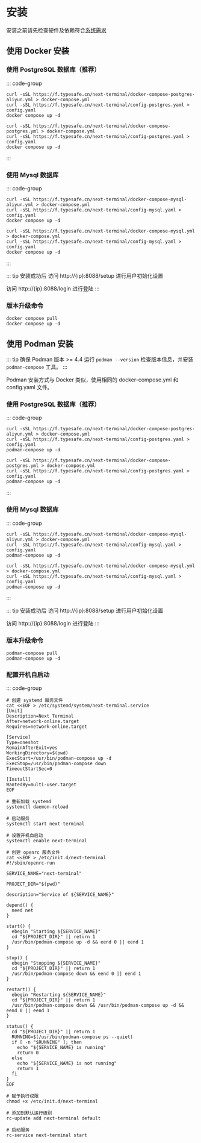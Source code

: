 # 安装

安装之前请先检查硬件及依赖符合[系统需求](/install/system-requirements.html)

## 使用 Docker 安装

### 使用 PostgreSQL 数据库（推荐）

::: code-group

```shell [中国大陆]
curl -sSL https://f.typesafe.cn/next-terminal/docker-compose-postgres-aliyun.yml > docker-compose.yml
curl -sSL https://f.typesafe.cn/next-terminal/config-postgres.yaml > config.yaml
docker compose up -d
```

```shell [其他]
curl -sSL https://f.typesafe.cn/next-terminal/docker-compose-postgres.yml > docker-compose.yml
curl -sSL https://f.typesafe.cn/next-terminal/config-postgres.yaml > config.yaml
docker compose up -d
```

:::

### 使用 Mysql 数据库

::: code-group

```shell [中国大陆]
curl -sSL https://f.typesafe.cn/next-terminal/docker-compose-mysql-aliyun.yml > docker-compose.yml
curl -sSL https://f.typesafe.cn/next-terminal/config-mysql.yaml > config.yaml
docker compose up -d
```

```shell [其他]
curl -sSL https://f.typesafe.cn/next-terminal/docker-compose-mysql.yml > docker-compose.yml
curl -sSL https://f.typesafe.cn/next-terminal/config-mysql.yaml > config.yaml
docker compose up -d
```

:::

::: tip 安装成功后
访问 http://{ip}:8088/setup 进行用户初始化设置

访问 http://{ip}:8088/login 进行登陆
:::

### 版本升级命令

```shell
docker compose pull
docker compose up -d
```

## 使用 Podman 安装

::: tip 确保 Podman 版本 >= 4.4
运行 `podman --version` 检查版本信息，并安装 `podman-compose` 工具。
:::

Podman 安装方式与 Docker 类似，使用相同的 docker-compose.yml 和 config.yaml 文件。

### 使用 PostgreSQL 数据库（推荐）

::: code-group

```shell [中国大陆]
curl -sSL https://f.typesafe.cn/next-terminal/docker-compose-postgres-aliyun.yml > docker-compose.yml
curl -sSL https://f.typesafe.cn/next-terminal/config-postgres.yaml > config.yaml
podman-compose up -d
```

```shell [其他]
curl -sSL https://f.typesafe.cn/next-terminal/docker-compose-postgres.yml > docker-compose.yml
curl -sSL https://f.typesafe.cn/next-terminal/config-postgres.yaml > config.yaml
podman-compose up -d
```

:::

### 使用 Mysql 数据库

::: code-group

```shell [中国大陆]
curl -sSL https://f.typesafe.cn/next-terminal/docker-compose-mysql-aliyun.yml > docker-compose.yml
curl -sSL https://f.typesafe.cn/next-terminal/config-mysql.yaml > config.yaml
podman-compose up -d
```

```shell [其他]
curl -sSL https://f.typesafe.cn/next-terminal/docker-compose-mysql.yml > docker-compose.yml
curl -sSL https://f.typesafe.cn/next-terminal/config-mysql.yaml > config.yaml
podman-compose up -d
```

:::

::: tip 安装成功后
访问 http://{ip}:8088/setup 进行用户初始化设置

访问 http://{ip}:8088/login 进行登陆
:::

### 版本升级命令

```shell
podman-compose pull
podman-compose up -d
```

### 配置开机自启动

::: code-group

```shell [使用 systemd 管理]
# 创建 systemd 服务文件
cat <<EOF > /etc/systemd/system/next-terminal.service
[Unit]
Description=Next Terminal
After=network-online.target
Requires=network-online.target

[Service]
Type=oneshot
RemainAfterExit=yes
WorkingDirectory=$(pwd)
ExecStart=/usr/bin/podman-compose up -d
ExecStop=/usr/bin/podman-compose down
TimeoutStartSec=0

[Install]
WantedBy=multi-user.target
EOF

# 重新加载 systemd
systemctl daemon-reload

# 启动服务
systemctl start next-terminal

# 设置开机自启动
systemctl enable next-terminal
```

```shell [使用 openrc 管理]
# 创建 openrc 服务文件
cat <<EOF > /etc/init.d/next-terminal
#!/sbin/openrc-run

SERVICE_NAME="next-terminal"

PROJECT_DIR="$(pwd)"

description="Service of ${SERVICE_NAME}"

depend() {
  need net
}

start() {
  ebegin "Starting ${SERVICE_NAME}"
  cd "${PROJECT_DIR}" || return 1
  /usr/bin/podman-compose up -d && eend 0 || eend 1
}

stop() {
  ebegin "Stopping ${SERVICE_NAME}"
  cd "${PROJECT_DIR}" || return 1
  /usr/bin/podman-compose down && eend 0 || eend 1
}

restart() {
  ebegin "Restarting ${SERVICE_NAME}"
  cd "${PROJECT_DIR}" || return 1
  /usr/bin/podman-compose down && /usr/bin/podman-compose up -d && eend 0 || eend 1
}

status() {
  cd "${PROJECT_DIR}" || return 1
  RUNNING=$(/usr/bin/podman-compose ps --quiet)
  if [ -n "$RUNNING" ]; then
    echo "${SERVICE_NAME} is running"
    return 0
  else
    echo "${SERVICE_NAME} is not running"
    return 1
  fi
}
EOF

# 赋予执行权限
chmod +x /etc/init.d/next-terminal

# 添加到默认运行级别
rc-update add next-terminal default

# 启动服务
rc-service next-terminal start
```